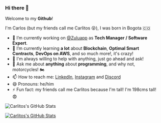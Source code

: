 ### Hi there 👋

Welcome to my **Github**!

I'm Carlos (but my friends call me Carlitos 😝), I was born in Bogota 🇨🇴

- 🔭 I’m currently working on [@Zuluapp](https://github.com/zuluapp) as **Tech Manager / Software Expert**.
- 🌱 I’m currently learning **a lot** about **Blockchain**, **Optimal Smart Contracts**, **DevOps on AWS**, and so much more!, it's crazy!
- 👯 I'm always willing to help with anything, just go ahead and ask!
- 💬 Ask me about **anything** about **programming**, and why not, motorcycles! 🏍
- 📫 How to reach me: [LinkedIn](https://www.linkedin.com/in/carlosediazv/), [Instagram](https://www.instagram.com/carlosgsxr600/) and [Discord](https://discordapp.com/users/1029116268554489906)
- 😄 Pronouns: he/him
- ⚡ Fun fact: my friends call me Carlitos because I'm tall! I'm 198cms tall! 😨

![Carlitos's GitHub Stats](https://github-readme-stats.vercel.app/api?username=carlitos-zulu&count_private=true&show_icons=true&theme=react)

[![Carlitos's GitHub Stats](https://github-readme-stats.vercel.app/api/top-langs/?username=carlitos-zulu&layout=compact&count_private=true&theme=city_lights)](https://github.com/carlitos-zulu)

